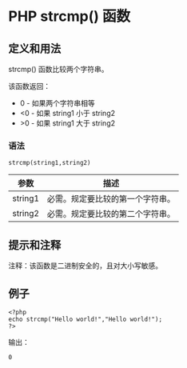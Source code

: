# PHP strcmp() 函数



## 定义和用法

strcmp() 函数比较两个字符串。

该函数返回：

*   0 - 如果两个字符串相等
*   &lt;0 - 如果 string1 小于 string2
*   &gt;0 - 如果 string1 大于 string2

### 语法

```
strcmp(string1,string2)
```

| 参数 | 描述 |
| --- | --- |
| string1 | 必需。规定要比较的第一个字符串。 |
| string2 | 必需。规定要比较的第二个字符串。 |

## 提示和注释

注释：该函数是二进制安全的，且对大小写敏感。

## 例子

```
<?php
echo strcmp("Hello world!","Hello world!");
?>
```

输出：

```
0
```



